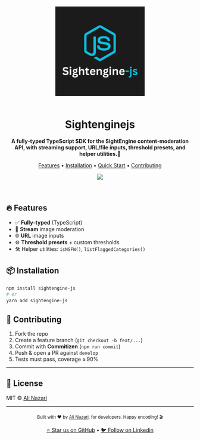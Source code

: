 <div align="center">
  <br>
  <img src="assets/sightengine.png" alt="Sightenginejs" width="240" height="240">
  <br>
  <br>

  <h1>Sightenginejs</h1>

  <p>
    <strong>A fully‑typed TypeScript SDK for the SightEngine content‑moderation API, with streaming support, URL/file inputs, threshold presets, and helper utilities.🧬
</strong>
  </p>

  <p>
    <a href="#-features">Features</a> •
    <a href="#-installation">Installation</a> •
    <a href="#-quick-start">Quick Start</a> •
    <a href="#-contributing">Contributing</a>
  </p>

  <p>
    <a href="https://github.com/Silent-Watcher/sightenginejs/blob/master/LICENSE">
      <img src="https://img.shields.io/github/license/Silent-Watcher/sightenginejs?color=#2fb64e"license">
    </a>
  </p>
</div>

<br>

## 🔥 Features

- ✅ **Fully‑typed** (TypeScript)
- 📡 **Stream** image moderation
- 🌐 **URL** image inputs
- ⚙️ **Threshold presets** + custom thresholds
- 🛠️ Helper utilities: `isNSFW()`, `listFlaggedCategories()`

## 📦 Installation

```bash
npm install sightengine-js
# or
yarn add sightengine-js
```


## 🤝 Contributing

1. Fork the repo
2. Create a feature branch (`git checkout -b feat/...`)
3. Commit with **Commitizen** (`npm run commit`)
4. Push & open a PR against `develop`
5. Tests must pass, coverage ≥ 90%

---

## 📜 License

MIT © [Ali Nazari](https://github.com/Silent-Watcher)


---

<div align="center">
  <p>
    <sub>Built with ❤️ by <a href="https://github.com/Silent-Watcher" target="_blank">Ali Nazari</a>, for developers. Happy encoding! 🎬</sub>
  </p>
  <p>
    <a href="https://github.com/Silent-Watcher/sightenginejs">⭐ Star us on GitHub</a> •
    <a href="https://www.linkedin.com/in/alitte/">🐦 Follow on Linkedin</a>
  </p>
</div>
